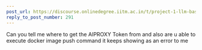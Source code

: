 ```yaml
---
post_url: https://discourse.onlinedegree.iitm.ac.in/t/project-1-llm-based-automation-agent-discussion-thread-tds-jan-2025/164277/294
reply_to_post_number: 291
---
```

Can you tell me where to get the AIPROXY Token from and also are u able to execute docker image push command it keeps showing as an error to me